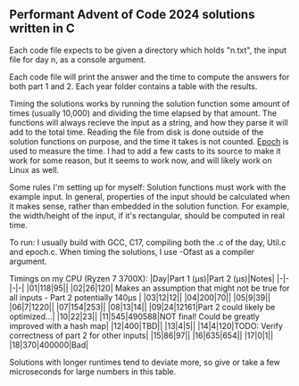 ## Performant Advent of Code 2024 solutions written in C

Each code file expects to be given a directory which holds "n.txt", the input file for day n, as a console argument.

Each code file will print the answer and the time to compute the answers for both part 1 and 2. Each year folder contains a table with the results.

Timing the solutions works by running the solution function some amount of times (usually 10,000) and dividing the time elapsed by that amount.
The functions will always recieve the input as a string, and how they parse it will add to the total time.
Reading the file from disk is done outside of the solution functions on purpose, and the time it takes is not counted.
[Epoch](https://github.com/seanjackson6325/Epoch) is used to measure the time. I had to add a few casts to its source to make 
it work for some reason, but it seems to work now, and will likely work on Linux as well.

Some rules I'm setting up for myself:
Solution functions must work with the example input.
In general, properties of the input should be calculated when it makes sense, rather than embedded in the solution function.
For example, the width/height of the input, if it's rectangular, should be computed in real time.

To run: I usually build with GCC, C17, compiling both the .c of the day, Util.c and epoch.c. When timing the solutions, I use -Ofast as a compiler argument.

Timings on my CPU (Ryzen 7 3700X): 
|Day|Part 1 (μs)|Part 2 (μs)|Notes|
|-|-|-|-|
|01|118|95||
|02|26|120| Makes an assumption that might not be true for all inputs - Part 2 potentially 140μs |
|03|12|12||
|04|200|70||
|05|9|39||
|06|7|1220||
|07|154|253||
|08|13|14||
|09|24|12161|Part 2 could likely be optimized...|
|10|22|23||
|11|545|490588|NOT final! Could be greatly improved with a hash map|
|12|400|TBD||
|13|4|5||
|14|4|120|TODO: Verify correctness of part 2 for other inputs|
|15|86|97||
|16|635|654||
|17|0|1||
|18|370|400000|Bad|

Solutions with longer runtimes tend to deviate more, so give or take a few microseconds for large numbers in this table.